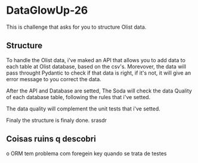 # DataGlowUp-26

This is challenge that asks for you to structure Olist data.

## Structure

To handle the Olist data, i've maked an API that allows you to add data to each table at Olist database, based on the csv's. Morevover, the data will pass throught Pydantic to check if that data is right, if it's not, it will give an error message to you correct the data.

After the API and Database are setted, The Soda will check the data Quality of each database table, following the rules that i've setted.

The data quality will complement the unit tests that i've setted.

Finaly the structure is finaly done. srasdr

## Coisas ruins q descobri
o ORM tem problema com foregein key quando se trata de testes
